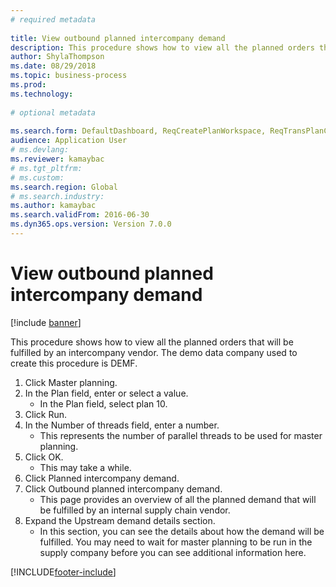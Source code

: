 ```yaml
--- 
# required metadata 
 
title: View outbound planned intercompany demand
description: This procedure shows how to view all the planned orders that will be fulfilled by an intercompany vendor. 
author: ShylaThompson
ms.date: 08/29/2018
ms.topic: business-process 
ms.prod:  
ms.technology:  
 
# optional metadata 
 
ms.search.form: DefaultDashboard, ReqCreatePlanWorkspace, ReqTransPlanCard, ReqOutboundIntercompanyDemand   
audience: Application User 
# ms.devlang:  
ms.reviewer: kamaybac
# ms.tgt_pltfrm:  
# ms.custom:  
ms.search.region: Global
# ms.search.industry: 
ms.author: kamaybac
ms.search.validFrom: 2016-06-30 
ms.dyn365.ops.version: Version 7.0.0 
---
```

# View outbound planned intercompany demand

[!include [banner](../../includes/banner.md)]

This procedure shows how to view all the planned orders that will be fulfilled by an intercompany vendor. The demo data company used to create this procedure is DEMF.

1. Click Master planning.
2. In the Plan field, enter or select a value.
    * In the Plan field, select plan 10.  
3. Click Run.
4. In the Number of threads field, enter a number.
    * This represents the number of parallel threads to be used for master planning.  
5. Click OK.
    * This may take a while.  
6. Click Planned intercompany demand.
7. Click Outbound planned intercompany demand.
    * This page provides an overview of all the planned demand that will be fulfilled by an internal supply chain vendor.  
8. Expand the Upstream demand details section.
    * In this section, you can see the details about how the demand will be fulfilled. You may need to wait for master planning to be run in the supply company before you can see additional information here.  



[!INCLUDE[footer-include](../../../includes/footer-banner.md)]